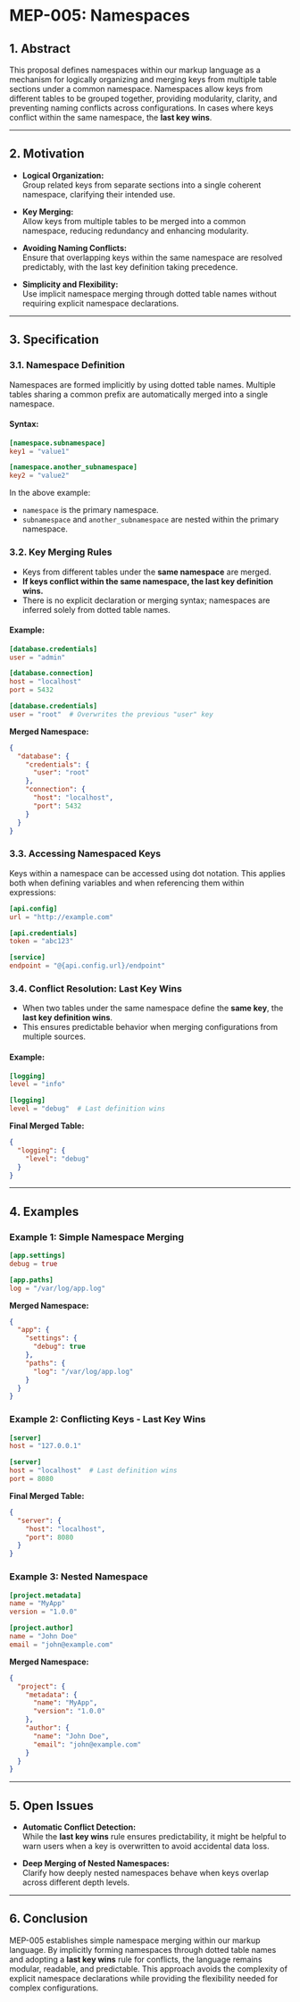 # MEP-005: Namespaces

## 1. Abstract

This proposal defines namespaces within our markup language as a mechanism for logically organizing and merging keys from multiple table sections under a common namespace. Namespaces allow keys from different tables to be grouped together, providing modularity, clarity, and preventing naming conflicts across configurations. In cases where keys conflict within the same namespace, the **last key wins**.

---

## 2. Motivation

- **Logical Organization:**  
  Group related keys from separate sections into a single coherent namespace, clarifying their intended use.

- **Key Merging:**  
  Allow keys from multiple tables to be merged into a common namespace, reducing redundancy and enhancing modularity.

- **Avoiding Naming Conflicts:**  
  Ensure that overlapping keys within the same namespace are resolved predictably, with the last key definition taking precedence.

- **Simplicity and Flexibility:**  
  Use implicit namespace merging through dotted table names without requiring explicit namespace declarations.

---

## 3. Specification

### 3.1. Namespace Definition

Namespaces are formed implicitly by using dotted table names. Multiple tables sharing a common prefix are automatically merged into a single namespace.

#### Syntax:

```toml
[namespace.subnamespace]
key1 = "value1"

[namespace.another_subnamespace]
key2 = "value2"
```

In the above example:
- `namespace` is the primary namespace.
- `subnamespace` and `another_subnamespace` are nested within the primary namespace.

### 3.2. Key Merging Rules

- Keys from different tables under the **same namespace** are merged.
- **If keys conflict within the same namespace, the last key definition wins.**
- There is no explicit declaration or merging syntax; namespaces are inferred solely from dotted table names.

#### Example:

```toml
[database.credentials]
user = "admin"

[database.connection]
host = "localhost"
port = 5432

[database.credentials]
user = "root"  # Overwrites the previous "user" key
```

**Merged Namespace:**

```json
{
  "database": {
    "credentials": {
      "user": "root"
    },
    "connection": {
      "host": "localhost",
      "port": 5432
    }
  }
}
```

### 3.3. Accessing Namespaced Keys

Keys within a namespace can be accessed using dot notation. This applies both when defining variables and when referencing them within expressions:

```toml
[api.config]
url = "http://example.com"

[api.credentials]
token = "abc123"

[service]
endpoint = "@{api.config.url}/endpoint"
```

### 3.4. Conflict Resolution: Last Key Wins

- When two tables under the same namespace define the **same key**, the **last key definition wins**.
- This ensures predictable behavior when merging configurations from multiple sources.

#### Example:

```toml
[logging]
level = "info"

[logging]
level = "debug"  # Last definition wins
```

**Final Merged Table:**

```json
{
  "logging": {
    "level": "debug"
  }
}
```

---

## 4. Examples

### Example 1: Simple Namespace Merging

```toml
[app.settings]
debug = true

[app.paths]
log = "/var/log/app.log"
```

**Merged Namespace:**

```json
{
  "app": {
    "settings": {
      "debug": true
    },
    "paths": {
      "log": "/var/log/app.log"
    }
  }
}
```

### Example 2: Conflicting Keys - Last Key Wins

```toml
[server]
host = "127.0.0.1"

[server]
host = "localhost"  # Last definition wins
port = 8080
```

**Final Merged Table:**

```json
{
  "server": {
    "host": "localhost",
    "port": 8080
  }
}
```

### Example 3: Nested Namespace

```toml
[project.metadata]
name = "MyApp"
version = "1.0.0"

[project.author]
name = "John Doe"
email = "john@example.com"
```

**Merged Namespace:**

```json
{
  "project": {
    "metadata": {
      "name": "MyApp",
      "version": "1.0.0"
    },
    "author": {
      "name": "John Doe",
      "email": "john@example.com"
    }
  }
}
```

---

## 5. Open Issues

- **Automatic Conflict Detection:**  
  While the **last key wins** rule ensures predictability, it might be helpful to warn users when a key is overwritten to avoid accidental data loss.

- **Deep Merging of Nested Namespaces:**  
  Clarify how deeply nested namespaces behave when keys overlap across different depth levels.

---

## 6. Conclusion

MEP-005 establishes simple namespace merging within our markup language. By implicitly forming namespaces through dotted table names and adopting a **last key wins** rule for conflicts, the language remains modular, readable, and predictable. This approach avoids the complexity of explicit namespace declarations while providing the flexibility needed for complex configurations.
